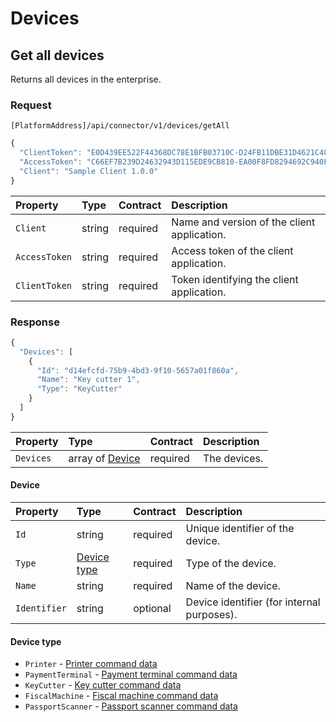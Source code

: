 <!-- AUTOMATICALLY GENERATED, DO NOT MODIFY -->
# Devices

## Get all devices

Returns all devices in the enterprise.

### Request

`[PlatformAddress]/api/connector/v1/devices/getAll`

```javascript
{
  "ClientToken": "E0D439EE522F44368DC78E1BFB03710C-D24FB11DBE31D4621C4817E028D9E1D",
  "AccessToken": "C66EF7B239D24632943D115EDE9CB810-EA00F8FD8294692C940F6B5A8F9453D",
  "Client": "Sample Client 1.0.0"
}
```

| Property | Type | Contract | Description |
| :-- | :-- | :-- | :-- |
| `Client` | string | required | Name and version of the client application. |
| `AccessToken` | string | required | Access token of the client application. |
| `ClientToken` | string | required | Token identifying the client application. |

### Response

```javascript
{
  "Devices": [
    {
      "Id": "d14efcfd-75b9-4bd3-9f10-5657a01f860a",
      "Name": "Key cutter 1",
      "Type": "KeyCutter"
    }
  ]
}
```

| Property | Type | Contract | Description |
| :-- | :-- | :-- | :-- |
| `Devices` | array of [Device](#device) | required | The devices. |

#### Device

| Property | Type | Contract | Description |
| :-- | :-- | :-- | :-- |
| `Id` | string | required | Unique identifier of the device. |
| `Type` | [Device type](#device-type) | required | Type of the device. |
| `Name` | string | required | Name of the device. |
| `Identifier` | string | optional | Device identifier (for internal purposes). |

#### Device type

* `Printer` - [Printer command data](https://mews-systems.gitbook.io/connector-api/operations/commands#printer-command-data)
* `PaymentTerminal` - [Payment terminal command data](https://mews-systems.gitbook.io/connector-api/operations/commands#payment-terminal-command-data)
* `KeyCutter` - [Key cutter command data](https://mews-systems.gitbook.io/connector-api/operations/commands#key-cutter-command-data)
* `FiscalMachine` - [Fiscal machine command data](https://mews-systems.gitbook.io/connector-api/operations/commands#fiscal-machine-command-data)
* `PassportScanner` - [Passport scanner command data](https://mews-systems.gitbook.io/connector-api/operations/commands#passport-scanner-command-data)
